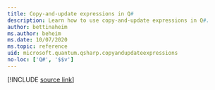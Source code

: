 ```yaml
---
title: Copy-and-update expressions in Q#
description: Learn how to use copy-and-update expressions in Q#.
author: bettinaheim
ms.author: beheim
ms.date: 10/07/2020
ms.topic: reference
uid: microsoft.quantum.qsharp.copyandupdateexpressions
no-loc: ['Q#', '$$v']
---
```


<!---
# Copy-and-update expressions in Q#
-->

[!INCLUDE [source link](~/includes/qsharp-language/Specifications/Language/3_Expressions/CopyAndUpdateExpressions.md)]

